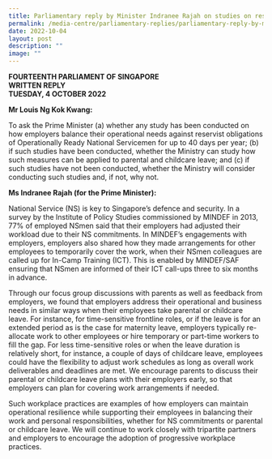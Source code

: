 ```yaml
---
title: Parliamentary reply by Minister Indranee Rajah on studies on reservist obligations and parental leave”
permalink: /media-centre/parliamentary-replies/parliamentary-reply-by-minister-indranee-rajah-on-studies-on-reservist-obligations-and-parental-leave/
date: 2022-10-04
layout: post
description: ""
image: ""
---
```

**FOURTEENTH PARLIAMENT OF SINGAPORE**  
**WRITTEN REPLY**  
**TUESDAY, 4 OCTOBER 2022**

**Mr Louis Ng Kok Kwang:**

To ask the Prime Minister (a) whether any study has been conducted on how employers balance their operational needs against reservist obligations of Operationally Ready National Servicemen for up to 40 days per year; (b) if such studies have been conducted, whether the Ministry can study how such measures can be applied to parental and childcare leave; and (c) if such studies have not been conducted, whether the Ministry will consider conducting such studies and, if not, why not.

**Ms Indranee Rajah (for the Prime Minister):**

National Service (NS) is key to Singapore’s defence and security. In a survey by the Institute of Policy Studies commissioned by MINDEF in 2013, 77% of employed NSmen said that their employers had adjusted their workload due to their NS commitments. In MINDEF’s engagements with employers, employers also shared how they made arrangements for other employees to temporarily cover the work, when their NSmen colleagues are called up for In-Camp Training (ICT). This is enabled by MINDEF/SAF ensuring that NSmen are informed of their ICT call-ups three to six months in advance.

Through our focus group discussions with parents as well as feedback from employers, we found that employers address their operational and business needs in similar ways when their employees take parental or childcare leave. For instance, for time-sensitive frontline roles, or if the leave is for an extended period as is the case for maternity leave, employers typically re-allocate work to other employees or hire temporary or part-time workers to fill the gap. For less time-sensitive roles or when the leave duration is relatively short, for instance, a couple of days of childcare leave, employees could have the flexibility to adjust work schedules as long as overall work deliverables and deadlines are met. We encourage parents to discuss their parental or childcare leave plans with their employers early, so that employers can plan for covering work arrangements if needed.

Such workplace practices are examples of how employers can maintain operational resilience while supporting their employees in balancing their work and personal responsibilities, whether for NS commitments or parental or childcare leave. We will continue to work closely with tripartite partners and employers to encourage the adoption of progressive workplace practices.
